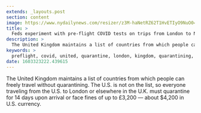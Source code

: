 ```yaml
--- 
extends: _layouts.post 
section: content 
image: https://www.nydailynews.com/resizer/z3M-haNetRZ62T1HvETIyO9NuO0=/1200x0/center/middle/cloudfront-us-east-1.images.arcpublishing.com/tronc/H5NIPNBHABAQPB4MLFU66LEXEM.jpg 
title: > 
  Feds experiment with pre-flight COVID tests on trips from London to New York in push to reopen borders 
description: > 
  The United Kingdom maintains a list of countries from which people can freely travel without quarantining.The U.S. is not on the list, so everyone traveling from the U.S. to London or elsewhere in the U.K. must quarantine for 14 days upon arrival or face fines of up to £3,200 — about $4,200 in U.S. currency. 
keywords: > 
  preflight, covid, united, quarantine, london, kingdom, quarantining, experiment, reopen, feds, trips, list, uk, york, maintains, tests, travel, push, traveling 
date: 1603323222.439615 
--- 
```

<div><p class=""> The United Kingdom maintains a list of countries from which people can freely travel without quarantining. The U.S. is not on the list, so everyone traveling from the U.S. to London or elsewhere in the U.K. must quarantine for 14 days upon arrival or face fines of up to &#163;3,200 &#8212; about $4,200 in U.S. currency.</p> </div>